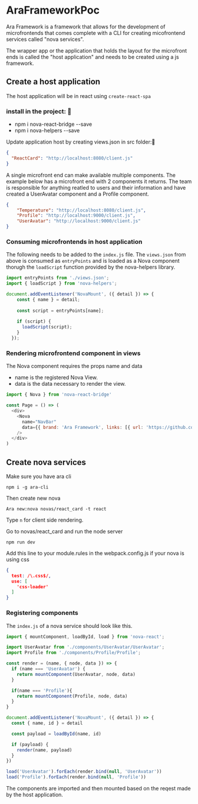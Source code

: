 # AraFrameworkPoc

Ara Framework is a framework that allows for the development of microfrontends that comes complete with a CLI for creating micofrontend services called "nova services".

The wrapper app or the application that holds the layout for the microfront ends is called the "host application" and needs to be created using a js framework.

## Create a host application

The host application will be in react using `create-react-spa`

### install in the project: 
- npm i nova-react-bridge --save
- npm i nova-helpers --save



Update application host by creating views.json in src folder:
```json
{
  "ReactCard": "http://localhost:8080/client.js"
}
```

A single microfront end can make available multiple components. The example below has a microfront end with 2 components it returns. The team is responsible for anything reatled to users and their information and have created a UserAvatar component and a Profile component.
```json
{
    "Temperature": "http://localhost:8080/client.js",
    "Profile": "http://localhost:9000/client.js",
    "UserAvatar": "http://localhost:9000/client.js"
}
```

### Consuming microfrontends in host application

The following needs to be added to the `index.js` file. The `views.json` from above is consumed as `entryPoints` and is loaded as a Nova component thorugh the `loadScript` function provided by the nova-helpers library.

```javascript
import entryPoints from './views.json';
import { loadScript } from 'nova-helpers';

document.addEventListener('NovaMount', ({ detail }) => {
    const { name } = detail;
  
    const script = entryPoints[name];
  
    if (script) {
      loadScript(script);
    }
  });
```

### Rendering microfrontend component in views

The Nova component requires the props name and data
- name is the registered Nova View.
- data is the data necessary to render the view.

```javascript
import { Nova } from 'nova-react-bridge'

const Page = () => (
  <div>
    <Nova 
      name="NavBar"
      data={{ brand: 'Ara Framework', links: [{ url: 'https://github.com/ara-framework', text: "Github" }]}}
    />
  </div>
)
```

## Create nova services

Make sure you have ara cli

```
npm i -g ara-cli
```

Then create new nova
```
Ara new:nova novas/react_card -t react
```
Type `n` for client side rendering.

Go to novas/react_card and run the node server
```
npm run dev
```

Add this line to your module.rules in the webpack.config.js if your nova is using css

```json
{
  test: /\.css$/,
  use: [
    'css-loader'
  ]
}
```

### Registering components

The `index.js` of a nova service should look like this.

```javascript
import { mountComponent, loadById, load } from 'nova-react';

import UserAvatar from './components/UserAvatar/UserAvatar';
import Profile from './components/Profile/Profile';

const render = (name, { node, data }) => {
  if (name === 'UserAvatar') {
    return mountComponent(UserAvatar, node, data)
  }

  if(name === 'Profile'){
    return mountComponent(Profile, node, data)
  }
}

document.addEventListener('NovaMount', ({ detail }) => {
  const { name, id } = detail

  const payload = loadById(name, id)

  if (payload) {
    render(name, payload)
  }
})

load('UserAvatar').forEach(render.bind(null, 'UserAvatar'))
load('Profile').forEach(render.bind(null, 'Profile'))
```

The components are imported and then mounted based on the reqest made by the host application.